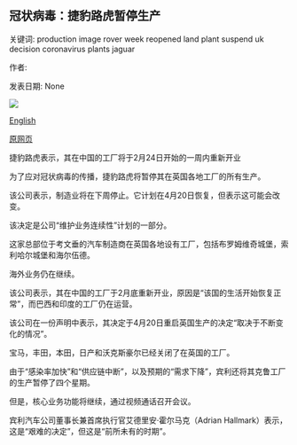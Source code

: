 ## 冠状病毒：捷豹路虎暂停生产

关键词: production image rover week reopened land plant suspend uk decision coronavirus plants jaguar

作者: 

发表日期: None

![](https://ichef.bbci.co.uk/news/1024/branded_news/1514E/production/_110605368_28c32231-aa31-48c0-80e1-401e2df2b678.jpg)

[English](Coronavirus%3A%20Jaguar%20Land%20Rover%20to%20suspend%20production.md)

[原网页](https://www.bbc.com/news/uk-england-51974742)

捷豹路虎表示，其在中国的工厂将于2月24日开始的一周内重新开业

为了应对冠状病毒的传播，捷豹路虎将暂停其在英国各地工厂的所有生产。

该公司表示，制造业将在下周停止。它计划在4月20日恢复，但表示这可能会改变。

该决定是公司“维护业务连续性”计划的一部分。

这家总部位于考文垂的汽车制造商在英国各地设有工厂，包括布罗姆维奇城堡，索利哈尔城堡和海尔伍德。

海外业务仍在继续。

该公司表示，其在中国的工厂于2月底重新开业，原因是“该国的生活开始恢复正常”，而巴西和印度的工厂仍在运营。

该公司在一份声明中表示，其决定于4月20日重启英国生产的决定“取决于不断变化的情况”。

宝马，丰田，本田，日产和沃克斯豪尔已经关闭了在英国的工厂。

由于“感染率加快”和“供应链中断”，以及预期的“需求下降”，宾利还将其克鲁工厂的生产暂停了四个星期。

但是，核心业务功能将继续，通过视频通话召开会议。

宾利汽车公司董事长兼首席执行官艾德里安·霍尔马克（Adrian Hallmark）表示，这是“艰难的决定”，但这是“前所未有的时期”。